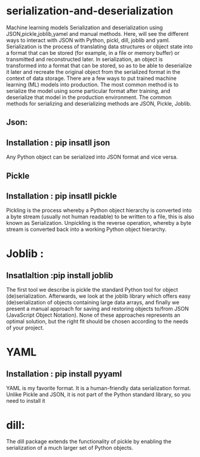 # serialization-and-deserialization
Machine learning models Serialization and deserialization using JSON,pickle,joblib,yamel and manual methods. 
Here, will see the different ways to interact with JSON with Python, pickl, dill, joblib and yaml. 
Serialization is the process of translating data structures or object state into a format that can be stored (for example, in a file or memory buffer) or transmitted and reconstructed later. 
In serialization, an object is transformed into a format that can be stored, so as to be able to deserialize it later and recreate the original object from the serialized format in the context of data storage. 
There are a few ways to put trained machine learning (ML) models into production. The most common method is to serialize the model using some particular format after training, and deserialize that model in the production environment. 
The common methods for serializing and deserializing methods are  JSON, Pickle, Joblib. 
## Json: 
## Installation : pip insatll json
Any Python object can be serialized into JSON format and vice versa. 

## Pickle 
## Installation : pip insatll pickle
Pickling is the process whereby a Python object hierarchy is converted into a byte stream (usually not human readable) to be written to a file, this is also known as Serialization. Unpickling is the reverse operation, whereby a byte stream is converted back into a working Python object hierarchy. 

# Joblib : 
## Insatlaltion :pip install joblib
The first tool we describe is pickle the standard Python tool for object (de)serialization. Afterwards, we look at the joblib library which offers easy (de)serialization of objects containing large data arrays, and finally we present a manual approach for saving and restoring objects to/from JSON (JavaScript Object Notation). None of these approaches represents an optimal solution, but the right fit should be chosen according to the needs of your project. 

# YAML 
## Installation : pip install pyyaml
YAML is my favorite format. It is a human-friendly data serialization format. Unlike Pickle and JSON, it is not part of the Python standard library, so you need to install it 

# dill: 

The dill package extends the functionality of pickle by enabling the serialization of a much larger set of Python objects. 

